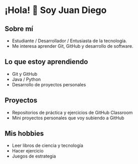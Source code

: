 # ¡Hola! 👋 Soy Juan Diego

## Sobre mí
- Estudiante / Desarrollador / Entusiasta de la tecnología.
- Me interesa aprender Git, GitHub y desarrollo de software.

## Lo que estoy aprendiendo
- Git y GitHub
- Java / Python
- Desarrollo de proyectos personales

## Proyectos
- Repositorios de práctica y ejercicios de GitHub Classroom
- Mini proyectos personales que voy subiendo a GitHub

## Mis hobbies
- Leer libros de ciencia y tecnología
- Hacer ejercicio
- Juegos de estrategia
